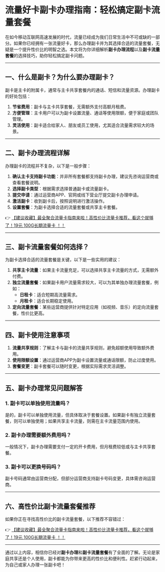 # 流量好卡副卡办理指南：轻松搞定副卡流量套餐

在如今移动互联网高速发展的时代，流量已经成为我们日常生活中不可或缺的一部分。如果你已经拥有一张流量好卡，那么办理副卡并为其选择合适的流量套餐，无疑是一个提升性价比的明智之选。本文将为你详细解析**副卡办理流程**以及**副卡流量套餐**的选择技巧，助你轻松搞定副卡问题。

---

## 一、什么是副卡？为什么要办理副卡？

副卡是主卡的附属卡，通常与主卡共享套餐内的通话、短信和流量资源。办理副卡的好处包括：

1. **节省费用**：副卡与主卡共享套餐，无需额外支付高额月租费。
2. **方便管理**：主卡用户可以为副卡设置流量、通话等使用限额，便于家庭或团队管理。
3. **灵活使用**：副卡适合给家人、朋友或员工使用，尤其适合流量需求较大的场景。

---

## 二、副卡办理流程详解

办理副卡的流程并不复杂，以下是一般步骤：

1. **确认主卡支持副卡功能**：并非所有套餐都支持副卡办理，建议先咨询运营商或查看套餐说明。
2. **选择副卡类型**：根据需求选择普通副卡或流量副卡。
3. **提交申请**：通过运营商APP、官网或线下营业厅提交副卡办理申请。
4. **激活副卡**：收到副卡后，按照说明进行激活操作。
5. **设置套餐**：为副卡选择合适的流量套餐或共享主卡套餐。

👉 [【建议收藏】最全聚合流量卡指南来啦！高性价比流量卡推荐，看这个就够了！19元 100G长期流量卡 ！！](https://bit.ly/Liuliangka)

---

## 三、副卡流量套餐如何选择？

为副卡选择合适的流量套餐是关键，以下是一些实用的建议：

1. **共享主卡流量**：如果主卡流量充足，可以选择共享主卡流量的方式，无需额外付费。
2. **独立流量套餐**：如果副卡用户流量需求较大，可以为其单独办理流量套餐，例如：
   - **日租卡**：适合短期高流量需求。
   - **月租卡**：适合长期稳定使用。
3. **定向流量套餐**：某些运营商提供针对特定应用（如视频、音乐）的定向流量套餐，性价比更高。

---

## 四、副卡使用注意事项

1. **流量共享规则**：了解主卡与副卡的流量共享规则，避免超额使用导致额外费用。
2. **使用限额设置**：通过运营商APP为副卡设置流量或通话限额，防止过度使用。
3. **套餐变更**：副卡套餐可以随时变更，根据实际需求灵活调整。

---

## 五、副卡办理常见问题解答

### 1. 副卡可以单独使用流量吗？
是的，副卡可以单独使用流量，但具体取决于套餐设置。如果副卡有独立流量套餐，则可以单独使用；如果共享主卡流量，则需在主卡流量范围内使用。

### 2. 副卡办理需要额外费用吗？
一般情况下，副卡办理需要支付一定的开卡费用，但月租费较低或与主卡共享套餐。

### 3. 副卡可以更换号码吗？
副卡号码通常由运营商分配，但部分运营商支持副卡号码变更，具体需咨询运营商。

---

## 六、高性价比副卡流量套餐推荐

如果你正在寻找高性价比的副卡流量套餐，以下推荐不容错过：

👉 [【建议收藏】最全聚合流量卡指南来啦！高性价比流量卡推荐，看这个就够了！19元 100G长期流量卡 ！！](https://bit.ly/Liuliangka)

---

通过以上内容，相信你已经对**副卡办理**和**副卡流量套餐**有了全面的了解。无论是家庭共享还是个人使用，副卡都能为你带来更高的性价比和便利性。赶紧行动起来，为自己或家人办理一张副卡吧！